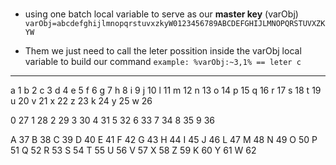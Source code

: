 <br />

- using one batch local variable to serve as our **master key** (varObj)<br />
`varObj=abcdefghijlmnopqrstuvxzkyW0123456789ABCDEFGHIJLMNOPQRSTUVXZKYW`<br />

- Them we just need to call the leter possition inside the varObj local variable to build our command
`example: %varObj:~3,1% == leter c`

---

a 1
b 2 
c 3
d 4
e 5
f 6
g 7
h 8
i 9
j 10
l 11
m 12
n 13
o 14
p 15
q 16
r 17
s 18
t 19
u 20
v 21
x 22
z 23
k 24
y 25
w 26

0 27
1 28
2 29
3 30
4 31
5 32
6 33
7 34
8 35
9 36

A 37
B 38
C 39
D 40
E 41
F 42
G 43
H 44
I 45
J 46
L 47
M 48
N 49
O 50
P 51
Q 52
R 53
S 54
T 55
U 56
V 57
X 58
Z 59
K 60
Y 61
W 62
